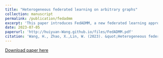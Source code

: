 ```yaml
---
title: "Heterogeneous federated learning on arbitrary graphs"
collection: manuscript
permalink: /publication/fedadmm
excerpt: 'This paper introduces FedADMM, a new federated learning approach for parameter estimation considering heterogeneity among an exceedingly large number of devices in distribution, communication, and accessibility.'
date: 2023-07-05
paperurl: 'http://huiyuan-Wang.github.io/files/FedADMM.pdf'
citation: 'Wang, H., Zhao, X.,Lin, W. (2023). &quot;Heterogeneous federated learning on arbitrary graphs.&quot; <i>Manuscript</i>.'
---
```

[Download paper here](http://huiyuan-Wang.github.io/files/FedADMM.pdf)
